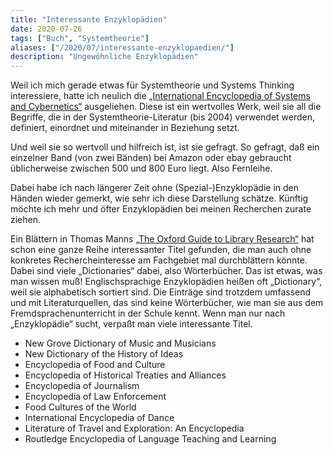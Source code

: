 ```yaml
---
title: "Interessante Enzyklopädien"
date: 2020-07-26
tags: ["Buch", "Systemtheorie"]
aliases: ["/2020/07/interessante-enzyklopaedien/"]
description: "Ungewöhnliche Enzyklopädien"
---
```

Weil ich mich gerade etwas für Systemtheorie und Systems Thinking interessiere, hatte ich neulich die [„International Encyclopedia of Systems and Cybernetics“](https://en.wikipedia.org/wiki/International_Encyclopedia_of_Systems_and_Cybernetics) ausgeliehen. Diese ist ein wertvolles Werk, weil sie all die Begriffe, die in der Systemtheorie-Literatur (bis 2004) verwendet werden, definiert, einordnet und miteinander in Beziehung setzt.

Und weil sie so wertvoll und hilfreich ist, ist sie gefragt. So gefragt, daß ein einzelner Band (von zwei Bänden) bei Amazon oder ebay gebraucht üblicherweise zwischen 500 und 800 Euro liegt. Also Fernleihe.

Dabei habe ich nach längerer Zeit ohne (Spezial-)Enzyklopädie in den Händen wieder gemerkt, wie sehr ich diese Darstellung schätze. Künftig möchte ich mehr und öfter Enzyklopädien bei meinen Recherchen zurate ziehen.

Ein Blättern in Thomas Manns [„The Oxford Guide to Library Research“](https://www.goodreads.com/book/show/233973.The_Oxford_Guide_to_Library_Research) hat schon eine ganze Reihe interessanter Titel gefunden, die man auch ohne konkretes Rechercheinteresse am Fachgebiet mal durchblättern könnte. Dabei sind viele „Dictionaries“ dabei, also Wörterbücher. Das ist etwas, was man wissen muß! Englischsprachige Enzyklopädien heißen oft „Dictionary“, weil sie alphabetisch sortiert sind. Die Einträge sind trotzdem umfassend und mit Literaturquellen, das sind keine Wörterbücher, wie man sie aus dem Fremdsprachenunterricht in der Schule kennt. Wenn man nur nach „Enzyklopädie“ sucht, verpaßt man viele interessante Titel.

* New Grove Dictionary of Music and Musicians
* New Dictionary of the History of Ideas
* Encyclopedia of Food and Culture
* Encyclopedia of Historical Treaties and Alliances
* Encyclopedia of Journalism
* Encyclopedia of Law Enforcement
* Food Cultures of the World
* International Encyclopedia of Dance
* Literature of Travel and Exploration: An Encyclopedia
* Routledge Encyclopedia of Language Teaching and Learning